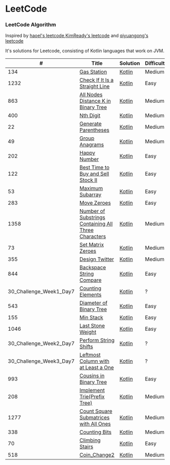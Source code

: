LeetCode
========

### LeetCode Algorithm

Inspired by [haoel's leetcode](https://github.com/haoel/leetcode),[KimReady's leetcode](https://github.com/KimReady/Leetcode-JVM) and [qiyuangong's leetcode](https://github.com/qiyuangong/leetcode)

It's solutions for Leetcode, consisting of Kotlin languages that work on JVM.

| # | Title | Solution | Difficulty |
|---| ----- | -------- | ---------- |
|134|[Gas Station](https://leetcode.com/problems/gas-station/) | [Kotlin](./CanCompleteCircuit.kt)|Medium|
|1232|[Check If It Is a Straight Line](https://leetcode.com/problems/check-if-it-is-a-straight-line/) | [Kotlin](./Check_if_it_is_a_straight_line.kt)|Easy|
|863|[All Nodes Distance K in Binary Tree](https://leetcode.com/problems/all-nodes-distance-k-in-binary-tree/) | [Kotlin](./DistanceK.kt)|Medium|
|400|[Nth Digit](https://leetcode.com/problems/nth-digit/) | [Kotlin](./FindNthDigit.kt)|Medium|
|22|[Generate Parentheses](https://leetcode.com/problems/generate-parentheses/) | [Kotlin](./GenerateParenthesis.kt)|Medium|
|49|[Group Anagrams](https://leetcode.com/problems/group-anagrams/) | [Kotlin](.GenerateParenthesis.kt)|Medium|
|202|[Happy Number](https://leetcode.com/problems/happy-number/) | [Kotlin](./HappyNumber.kt)|Easy|
|122|[Best Time to Buy and Sell Stock II](https://leetcode.com/problems/best-time-to-buy-and-sell-stock-ii/) | [Kotlin](./MaxProfit.kt)|Easy|
|53|[Maximum Subarray](https://leetcode.com/problems/maximum-subarray/) | [Kotlin](./MaximumSubarray.kt)|Easy|
|283|[Move Zeroes](https://leetcode.com/problems/move-zeroes/) | [Kotlin](./MoveZeroes.kt)|Easy|
|1358|[Number of Substrings Containing All Three Characters](https://leetcode.com/problems/number-of-substrings-containing-all-three-characters/) | [Kotlin](./NumberOfSubstrings.kt)|Medium|
|73|[Set Matrix Zeroes](https://leetcode.com/problems/set-matrix-zeroes/) | [Kotlin](./SetZeroes.kt)|Medium|
|355|[Design Twitter](https://leetcode.com/problems/design-twitter/) | [Kotlin](./Twitter.kt)|Medium|
|844|[Backspace String Compare](https://leetcode.com/problems/backspace-string-compare/) | [Kotlin](./Backspace_String_Compare.kt)|Easy|
|30_Challenge_Week1_Day7|[Counting Elements](https://leetcode.com/explore/challenge/card/30-day-leetcoding-challenge/528/week-1/3289/) | [Kotlin](./CountingElements.kt)|?|
|543|[Diameter of Binary Tree](https://leetcode.com/problems/diameter-of-binary-tree/) | [Kotlin](./Diameter_of_Binary_Tree.kt)|Easy|
|155|[Min Stack](https://leetcode.com/problems/min-stack/) | [Kotlin](./Min_Stack.kt)|Easy|
|1046|[Last Stone Weight](https://leetcode.com/problems/last-stone-weight/) | [Kotlin](./lastStoneWeight.kt)|Easy|
|30_Challenge_Week2_Day7|[Perform String Shifts](https://leetcode.com/explore/challenge/card/30-day-leetcoding-challenge/529/week-2/3299/) | [Kotlin](./stringShift.kt)|?|
|30_Challenge_Week3_Day7|[Leftmost Column with at Least a One](https://leetcode.com/explore/challenge/card/30-day-leetcoding-challenge/530/week-3/3306/) | [Kotlin](./Leftmost_Column_with_at_Least_a_One.kt)|?|
|993|[Cousins in Binary Tree](https://leetcode.com/problems/cousins-in-binary-tree/) | [Kotlin](Cousins_in_Binary_Tree.kt)|Easy|
|208|[Implement Trie(Prefix Tree)](https://leetcode.com/problems/cousins-in-binary-tree/) |[Kotlin](https://github.com/onemask/BrainCleaner/blob/master/Implement%20_Trie.kt)|Medium|
|1277|[Count Square Submatrices with All Ones](https://leetcode.com/problems/count-square-submatrices-with-all-ones/) | [Kotlin](Count_Square_Submatrices_with_All_Ones.kt)|Medium|
|338|[Counting Bits](https://leetcode.com/problems/counting-bits/) | [Kotlin](Counting_Bits.kt)|Medium|
|70|[Climbing Stairs](https://leetcode.com/problems/climbing-stairs/) | [Kotlin](ClimbStairs.kt)|Easy|
|518|[Coin_Change2](https://leetcode.com/problems/coin-change-2/) | [Kotlin](Coin_Chang2.kt)|Medium|

